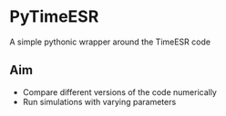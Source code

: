 # PyTimeESR

A simple pythonic wrapper around the TimeESR code

## Aim

* Compare different versions of the code numerically 
* Run simulations with varying parameters

